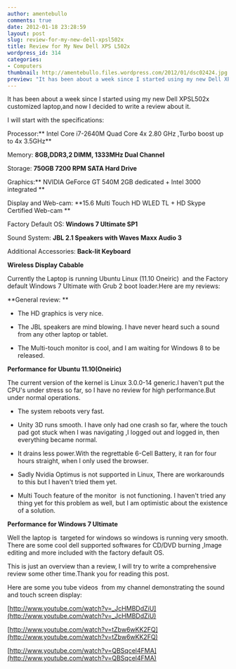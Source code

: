 ```yaml
---
author: amentebullo
comments: true
date: 2012-01-18 23:28:59
layout: post
slug: review-for-my-new-dell-xpsl502x
title: Review for My New Dell XPS L502x
wordpress_id: 314
categories:
- Computers
thumbnail: http://amentebullo.files.wordpress.com/2012/01/dsc02424.jpg
preview: "It has been about a week since I started using my new Dell XPSL502x customized laptop,and now I decided to write a review about it."
---
```


It has been about a week since I started using my new Dell XPSL502x customized laptop,and now I decided to write a review about it.


I will start with the specifications:

Processor:** Intel Core i7-2640M Quad Core 4x 2.80 GHz ,Turbo boost up to 4x 3.5GHz**

Memory: **8GB,DDR3,2 DIMM, 1333MHz Dual Channel**

Storage: **750GB 7200 RPM SATA Hard Drive**

Graphics:** NVIDIA GeForce GT 540M 2GB dedicated + Intel 3000 integrated
**

Display and Web-cam: **15.6 Multi Touch HD WLED TL + HD Skype Certified Web-cam
**

Factory Default OS: **Windows 7 Ultimate SP1**

Sound System: **JBL 2.1 Speakers with Waves Maxx Audio 3**

Additional Accessories: **Back-lit Keyboard**

**Wireless Display Cabable**

Currently the Laptop is running Ubuntu Linux (11.10 Oneiric)  and the Factory default Windows 7 Ultimate with Grub 2 boot loader.Here are my reviews:

**General review:
**

* The HD graphics is very nice.

* The JBL speakers are mind blowing. I have never heard such a sound from any other laptop or tablet.

* The Multi-touch monitor is cool, and I am waiting for Windows 8 to be released.

**Performance for Ubuntu 11.10(Oneiric)**

The current version of the kernel is Linux 3.0.0-14 generic.I haven't put the CPU's under stress so far, so I have no review for high performance.But under normal operations.

* The system reboots very fast.

* Unity 3D runs smooth. I have only had one crash so far, where the touch pad got stuck when I was navigating ,I logged out and logged in, then everything became normal.

* It drains less power.With the regrettable 6-Cell Battery, it ran for four hours straight, when I only used the browser.

* Sadly Nvidia Optimus is not supported in Linux, There are workarounds to this but I haven't tried them yet.

* Multi Touch feature of the monitor  is not functioning. I haven't tried any thing yet for this problem as well, but I am optimistic about the existence of a solution.

**Performance for Windows 7 Ultimate**

Well the laptop is  targeted for windows so windows is running very smooth. There are some cool dell supported softwares for CD/DVD burning ,Image editing and more included with the factory default OS.

This is just an overview than a review, I will try to write a comprehensive review some other time.Thank you for reading this post.

Here are some you tube videos  from my channel demonstrating the sound and touch screen display:

[http://www.youtube.com/watch?v=_JcHMBDdZiU](http://www.youtube.com/watch?v=_JcHMBDdZiU)

[http://www.youtube.com/watch?v=tZbw6wKK2FQ](http://www.youtube.com/watch?v=tZbw6wKK2FQ)

[http://www.youtube.com/watch?v=QBSqcel4FMA](http://www.youtube.com/watch?v=QBSqcel4FMA)
